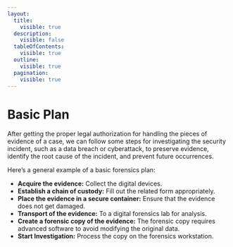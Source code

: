 ```yaml
---
layout:
  title:
    visible: true
  description:
    visible: false
  tableOfContents:
    visible: true
  outline:
    visible: true
  pagination:
    visible: true
---
```


# Basic Plan

After getting the proper legal authorization for handling the pieces of evidence of a case, we can follow some steps for investigating the security incident, such as a data breach or cyberattack, to preserve evidence, identify the root cause of the incident, and prevent future occurrences.&#x20;

Here’s a general example of a basic forensics plan:

* **Acquire the evidence:** Collect the digital devices.
* **Establish a chain of custody:** Fill out the related form appropriately.
* **Place the evidence in a secure container:** Ensure that the evidence does not get damaged.
* **Transport of the evidence:** To a digital forensics lab for analysis.
* **Create a forensic copy of the evidence:** The forensic copy requires advanced software to avoid modifying the original data.
* **Start Investigation:** Process the copy on the forensics workstation.
